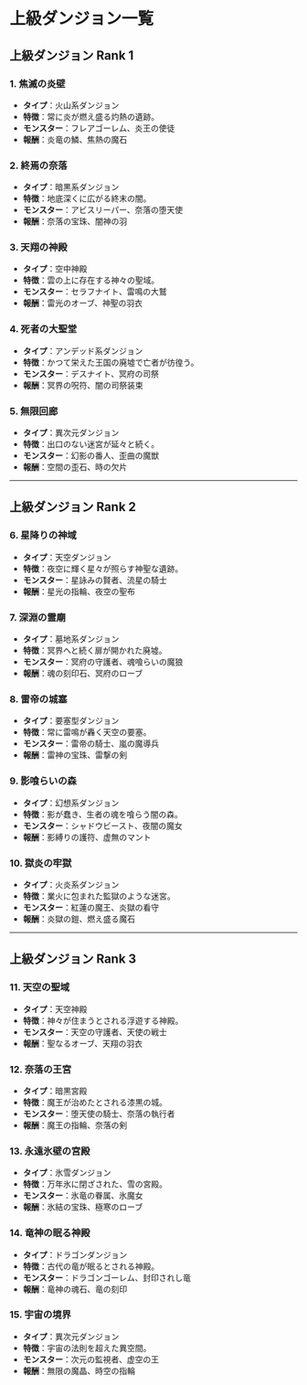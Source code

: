 # 上級ダンジョン一覧

## **上級ダンジョン Rank 1**

### 1. 焦滅の炎壁
- **タイプ**：火山系ダンジョン
- **特徴**：常に炎が燃え盛る灼熱の遺跡。
- **モンスター**：フレアゴーレム、炎王の使徒
- **報酬**：炎竜の鱗、焦熱の魔石

### 2. 終焉の奈落
- **タイプ**：暗黒系ダンジョン
- **特徴**：地底深くに広がる終末の闇。
- **モンスター**：アビスリーパー、奈落の堕天使
- **報酬**：奈落の宝珠、闇神の羽

### 3. 天翔の神殿
- **タイプ**：空中神殿
- **特徴**：雲の上に存在する神々の聖域。
- **モンスター**：セラフナイト、雷鳴の大鷲
- **報酬**：雷光のオーブ、神聖の羽衣

### 4. 死者の大聖堂
- **タイプ**：アンデッド系ダンジョン
- **特徴**：かつて栄えた王国の廃墟で亡者が彷徨う。
- **モンスター**：デスナイト、冥府の司祭
- **報酬**：冥界の呪符、闇の司祭装束

### 5. 無限回廊
- **タイプ**：異次元ダンジョン
- **特徴**：出口のない迷宮が延々と続く。
- **モンスター**：幻影の番人、歪曲の魔獣
- **報酬**：空間の歪石、時の欠片

---

## **上級ダンジョン Rank 2**

### 6. 星降りの神域
- **タイプ**：天空ダンジョン
- **特徴**：夜空に輝く星々が照らす神聖な遺跡。
- **モンスター**：星詠みの賢者、流星の騎士
- **報酬**：星光の指輪、夜空の聖布

### 7. 深淵の霊廟
- **タイプ**：墓地系ダンジョン
- **特徴**：冥界へと続く扉が開かれた廃墟。
- **モンスター**：冥府の守護者、魂喰らいの魔狼
- **報酬**：魂の刻印石、冥府のローブ

### 8. 雷帝の城塞
- **タイプ**：要塞型ダンジョン
- **特徴**：常に雷鳴が轟く天空の要塞。
- **モンスター**：雷帝の騎士、嵐の魔導兵
- **報酬**：雷神の宝珠、雷撃の剣

### 9. 影喰らいの森
- **タイプ**：幻想系ダンジョン
- **特徴**：影が蠢き、生者の魂を喰らう闇の森。
- **モンスター**：シャドウビースト、夜闇の魔女
- **報酬**：影縛りの護符、虚無のマント

### 10. 獄炎の牢獄
- **タイプ**：火炎系ダンジョン
- **特徴**：業火に包まれた監獄のような迷宮。
- **モンスター**：紅蓮の魔王、炎獄の看守
- **報酬**：炎獄の鎧、燃え盛る魔石

---

## **上級ダンジョン Rank 3**

### 11. 天空の聖域
- **タイプ**：天空神殿
- **特徴**：神々が住まうとされる浮遊する神殿。
- **モンスター**：天空の守護者、天使の戦士
- **報酬**：聖なるオーブ、天翔の羽衣

### 12. 奈落の王宮
- **タイプ**：暗黒宮殿
- **特徴**：魔王が治めたとされる漆黒の城。
- **モンスター**：堕天使の騎士、奈落の執行者
- **報酬**：魔王の指輪、奈落の剣

### 13. 永遠氷壁の宮殿
- **タイプ**：氷雪ダンジョン
- **特徴**：万年氷に閉ざされた、雪の宮殿。
- **モンスター**：氷竜の眷属、氷魔女
- **報酬**：氷結の宝珠、極寒のローブ

### 14. 竜神の眠る神殿
- **タイプ**：ドラゴンダンジョン
- **特徴**：古代の竜が眠るとされる神殿。
- **モンスター**：ドラゴンゴーレム、封印されし竜
- **報酬**：竜神の魂石、竜の刻印

### 15. 宇宙の境界
- **タイプ**：異次元ダンジョン
- **特徴**：宇宙の法則を超えた異空間。
- **モンスター**：次元の監視者、虚空の王
- **報酬**：無限の魔晶、時空の指輪

